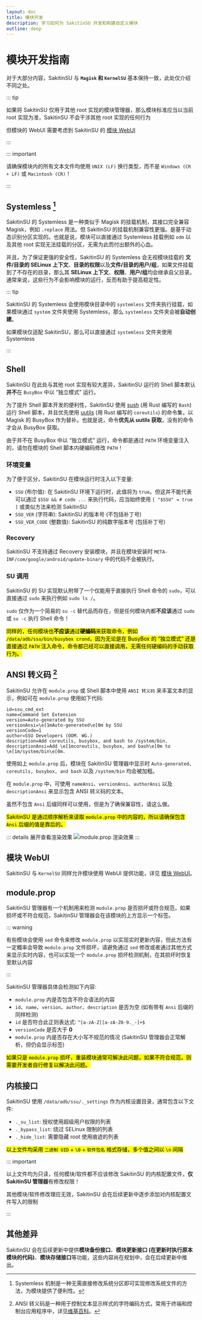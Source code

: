```yaml
---
layout: doc
title: 模块开发
description: 学习如何为 SakitinSU 开发和构建自定义模块
outline: deep
---
```


# 模块开发指南

对于大部分内容，SakitinSU 与 **`Magisk` 和 `KernelSU`** 基本保持一致，此处仅介绍不同之处。

::: tip

如果将 SakitinSU 仅用于其他 root 实现的模块管理器，那么模块标准应当以当前 root 实现为准，SakitinSU 不会干涉其他 root 实现的任何行为

但模块的 WebUI 需要考虑到 SakitinSU 的 [模块 WebUI](./webui)

:::

::: important

请确保模块内的所有文本文件均使用 `UNIX (LF)` 换行类型，而不是 `Windows (CR + LF)` 或 `Macintosh (CR)`！

:::

## Systemless [^1]

SakitinSU 的 Systemless 是一种类似于 Magisk 的挂载机制，其接口完全兼容 Magisk，例如 `.replace` 用法。但 SakitinSU 的挂载机制兼容性更强。是基于动态识别分区实现的。也就是说，模块可以直接通过 Systemless 挂载例如 `odm` 以及其他 root 实现无法挂载的分区，无需为此而付出额外的心血。

并且，为了保证更强的安全性，SakitinSU 的 Systemless 会无视模块挂载的 **文件/目录的 SELinux 上下文**、**目录的权限**以及**文件/目录的用户/组**，如果文件挂载到了不存在的目录，那么其 **SELinux 上下文**、**权限**、**用户/组**均会继承自父目录。通常来说，这些行为不会影响模块的运行，反而有助于提高稳定性。

::: tip

SakitinSU 的 Systemless 会使用模块目录中的 `systemless` 文件夹执行挂载，如果模块通过 `system` 文件夹使用 Systemless，那么 `systemless` 文件夹会被**自动创建**。

如果模块仅适配 SakitinSU，那么可以直接通过 `systemless` 文件夹使用 Systemless

:::

## Shell

SakitinSU 在此处与其他 root 实现有较大差异，SakitinSU 运行的 Shell 脚本默认**并不**在 `BusyBox` 中以 “独立模式” 运行。

为了提升 Shell 脚本开发的便利性，SakitinSU 使用 [sush](https://github.com/shellgei/rusty_bash) (用 Rust 编写的 `Bash`) 运行 Shell 脚本，并且优先使用 [uutils](https://github.com/uutils/coreutils) (用 Rust 编写的 `coreutils`) 的命令集，以 Magisk 的 BusyBox 作为替补。也就是说，命令**优先从 uutils 获取**，没有的命令才会从 BusyBox 获取。

由于并不在 BusyBox 中以 “独立模式” 运行，命令都是通过 `PATH` 环境变量注入的，请勿在模块的 Shell 脚本内硬编码修改 `PATH`！

### 环境变量

为了便于区分，SakitinSU 在模块运行时注入以下变量:

- `SSU` (布尔值): 在 SakitinSU 环境下运行时，此值将为 `true`。但这并不能代表可以通过 `$SSU && # code ...` 来执行代码，应当始终使用 `[ "$SSU" = true ]` 或类似方法来检测 SakitinSU
- `SSU_VER` (字符串): SakitinSU 的版本号 (不包括补丁号)
- `SSU_VER_CODE` (整数值): SakitinSU 的纯数字版本号 (包括补丁号)

### Recovery

SakitinSU 不支持通过 Recovery 安装模块，并且在模块安装时 `META-INF/com/google/android/update-binary` 中的代码不会被执行。

### SU 调用

SakitinSU 的 SU 实现默认附带了一个仅能用于直接执行 Shell 命令的 `sudo`，可以直接通过 `sudo` 来执行例如 `sudo ls /`。

`sudo` 仅作为一个简易的 `su -c` 替代品而存在，但是任何模块内都**不应该**通过 `sudo` 或 `su -c` 执行 Shell 命令！

<mark>同样的，任何模块也**不应该**通过**硬编码**来获取命令，例如 `/data/adb/ssu/bin/busybox crond`，因为无论是在 BusyBox 的 “独立模式” 还是直接通过 `PATH` 注入命令，命令都已经可以直接调用，无需任何硬编码的手动获取行为。</mark>

## ANSI 转义码 [^2]

SakitinSU 允许在 `module.prop` 或 Shell 脚本中使用 `ANSI 转义码` 来丰富文本的显示，例如可在 `module.prop` 使用如下代码:

```properties {4,8}
id=ssu_cmd_ext
name=Command Set Extension
version=Auto-generated by SSU
versionAnsi=\e[1mAuto-generated\e[0m by SSU
versionCode=1
author=SSU Developers (OOM. WG.)
description=Add coreutils, busybox, and bash to /system/bin.
descriptionAnsi=Add \e[1mcoreutils, busybox, and bash\e[0m to \e[1m/system/bin\e[0m.
```

使用如上 `module.prop` 后，模块在 SakitinSU 管理器中显示时 `Auto-generated`、`coreutils, busybox, and bash` 以及 `/system/bin` 均会被加粗。

在 `module.prop` 中，可使用 `nameAnsi`、`versionAnsi`、`authorAnsi` 以及 `descriptionAnsi` 来显示包含 ANSI 转义码的文本。

虽然不包含 `Ansi` 后缀同样可以使用，但是为了确保兼容性，请这么做。

<mark>SakitinSU 是通过顺序解析来读取 `module.prop` 中的内容的，所以请确保包含 `Ansi` 后缀的值是靠后的。</mark>

::: details 展开查看渲染效果
![module.prop 渲染效果](/assets/img/module_prop.jpg)
:::

## 模块 WebUI

SakitinSU 与 `KernelSU` 同样允许模块使用 WebUI 提供功能，详见 [模块 WebUI](./webui)。

## module.prop

SakitinSU 管理器有一个机制用来检测 `module.prop` 是否损坏或符合规范，如果损坏或不符合规范，SakitinSU 管理器会在该模块的上方显示一个标签。

::: warning

有些模块会使用 `sed` 命令来修改 `module.prop` 以实现实时更新内容，但此方法有一定概率会导致 `module.prop` 文件损坏，请避免通过 `sed` 修改或者通过其他方式来显示实时内容，也可以实现一个 `module.prop` 损坏检测机制，在其损坏时恢复至默认内容

:::

SakitinSU 管理器具体会检测如下内容:

- `module.prop` 内是否包含不符合语法的内容
- `id`、`name`、`version`、`author`、`description` 是否为空 (如有带有 `Ansi` 后缀的同样检测)
- `id` 是否符合此正则表达式: `^[a-zA-Z][a-zA-Z0-9._-]+$`
- `versionCode` 是否大于 **0**
- `module.prop` 内是否存在大小写不规范的情况 (SakitinSU 管理器会正常解析，但仍会显示标签)

<mark>如果只是 `module.prop` 损坏，重装模块通常可解决此问题，如果不符合规范，则需要开发者自行修复以解决此问题。</mark>

## 内核接口

SakitinSU 使用 `/data/adb/ssu/._settings` 作为内核设置目录，通常包含以下文件:

- `._su_list`: 授权使用超级用户权限的列表
- `._bypass_list`: 绕过 SELinux 限制的列表
- `._hide_list`: 需要隐藏 root 使用痕迹的列表

<mark>以上文件均采用 `二进制 UID` + `\0` + `软件包名` 格式存储，多个值之间以 `\n` 间隔</mark>

::: important

以上文件均为只读，任何模块/软件都不应该修改 SakitinSU 的内核配置文件，**仅 SakitinSU 管理器**有修改权限！

其他模块/软件修改理应无效，SakitinSU 会在后续更新中逐步添加对内核配置文件写入的限制

:::

## 其他差异

SakitinSU 会在后续更新中提供**模块备份接口**、**模块更新接口 (在更新时执行原本模块的代码)**、**模块存储接口**等功能，这些内容尚在规划中，会在后续更新中推出。

[^1]: Systemless 机制是一种无需直接修改系统分区即可实现修改系统文件的方法，为模块提供了便利性。

[^2]: ANSI 转义码是一种用于控制文本显示样式的字符编码方式，常用于终端和控制台应用程序中，详见[维基百科](https://en.wikipedia.org/wiki/ANSI_escape_code)。
